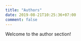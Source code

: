 ```yaml
---
title: "Authors"
date: 2019-08-21T10:25:36+07:00
comment: false
---
```


Welcome to the author section!
